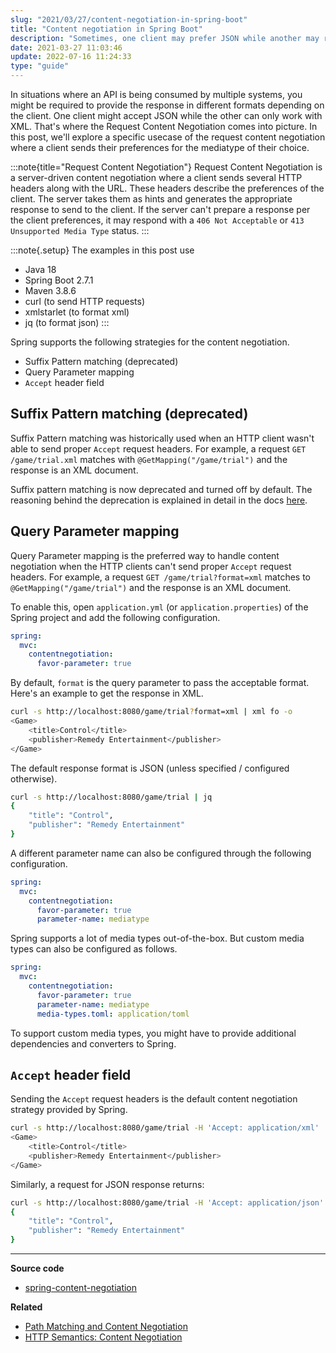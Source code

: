 ```yaml
---
slug: "2021/03/27/content-negotiation-in-spring-boot"
title: "Content negotiation in Spring Boot"
description: "Sometimes, one client may prefer JSON while another may require XML response from your API. Discover how to deliver responses in different formats based on the client's requirements using Spring Boot."
date: 2021-03-27 11:03:46
update: 2022-07-16 11:24:33
type: "guide"
---
```


In situations where an API is being consumed by multiple systems, you might be required to provide the response in different formats depending on the client. One client might accept JSON while the other can only work with XML. That's where the Request Content Negotiation comes into picture. In this post, we'll explore a specific usecase of the request content negotiation where a client sends their preferences for the mediatype of their choice.

:::note{title="Request Content Negotiation"}
Request Content Negotiation is a server-driven content negotiation where a client sends several HTTP headers along with the URL. These headers describe the preferences of the client. The server takes them as hints and generates the appropriate response to send to the client. If the server can't prepare a response per the client preferences, it may respond with a `406 Not Acceptable` or `413 Unsupported Media Type` status.
:::

:::note{.setup}
The examples in this post use

- Java 18
- Spring Boot 2.7.1
- Maven 3.8.6
- curl (to send HTTP requests)
- xmlstarlet (to format xml)
- jq (to format json)
:::

Spring supports the following strategies for the content negotiation.

- Suffix Pattern matching (deprecated)
- Query Parameter mapping
- `Accept` header field

## Suffix Pattern matching (deprecated)

Suffix Pattern matching was historically used when an HTTP client wasn't able to send proper `Accept` request headers. For example, a request `GET /game/trial.xml` matches with `@GetMapping("/game/trial")` and the response is an XML document.

Suffix pattern matching is now deprecated and turned off by default. The reasoning behind the deprecation is explained in detail in the docs [here](https://docs.spring.io/spring-framework/docs/5.3.19/reference/html/web.html#mvc-ann-requestmapping-suffix-pattern-match).

## Query Parameter mapping

Query Parameter mapping is the preferred way to handle content negotiation when the HTTP clients can't send proper `Accept` request headers. For example, a request `GET /game/trial?format=xml` matches to `@GetMapping("/game/trial")` and the response is an XML document.

To enable this, open `application.yml` (or `application.properties`) of the Spring project and add the following configuration.

```yml
spring:
  mvc:
    contentnegotiation:
      favor-parameter: true
```

By default, `format` is the query parameter to pass the acceptable format. Here's an example to get the response in XML.

```sh prompt{1}
curl -s http://localhost:8080/game/trial?format=xml | xml fo -o
<Game>
	<title>Control</title>
	<publisher>Remedy Entertainment</publisher>
</Game>
```

The default response format is JSON (unless specified / configured otherwise).

```sh prompt{1}
curl -s http://localhost:8080/game/trial | jq
{
	"title": "Control",
	"publisher": "Remedy Entertainment"
}
```

A different parameter name can also be configured through the following configuration.

```yml
spring:
  mvc:
    contentnegotiation:
      favor-parameter: true
      parameter-name: mediatype
```

Spring supports a lot of media types out-of-the-box. But custom media types can also be configured as follows.

```yml
spring:
  mvc:
    contentnegotiation:
      favor-parameter: true
      parameter-name: mediatype
      media-types.toml: application/toml
```

To support custom media types, you might have to provide additional dependencies and converters to Spring.

## `Accept` header field

Sending the `Accept` request headers is the default content negotiation strategy provided by Spring.

```sh prompt{1}
curl -s http://localhost:8080/game/trial -H 'Accept: application/xml' | xml fo -o
<Game>
	<title>Control</title>
	<publisher>Remedy Entertainment</publisher>
</Game>
```

Similarly, a request for JSON response returns:

```sh prompt{1}
curl -s http://localhost:8080/game/trial -H 'Accept: application/json' | jq
{
	"title": "Control",
	"publisher": "Remedy Entertainment"
}
```

---

**Source code**

- [spring-content-negotiation](https://github.com/Microflash/guides/tree/main/spring/spring-content-negotiation)

**Related**

- [Path Matching and Content Negotiation](https://docs.spring.io/spring-boot/docs/current/reference/html/web.html#web.servlet.spring-mvc.content-negotiation)
- [HTTP Semantics: Content Negotiation](https://www.rfc-editor.org/rfc/rfc9110.html#name-content-negotiation)
